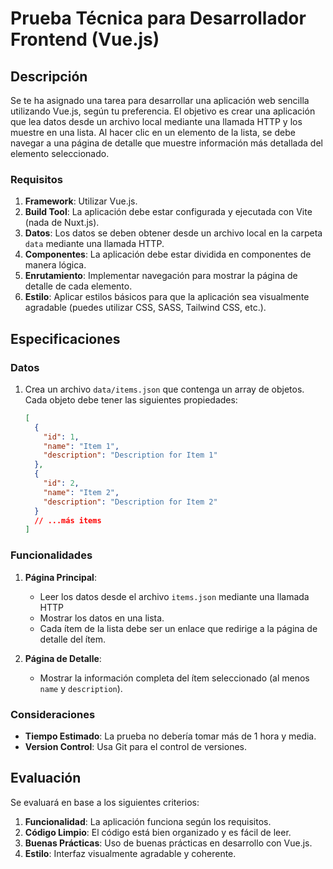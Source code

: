 # Prueba Técnica para Desarrollador Frontend (Vue.js)

## Descripción

Se te ha asignado una tarea para desarrollar una aplicación web sencilla utilizando Vue.js, según tu preferencia. El objetivo es crear una aplicación que lea datos desde un archivo local mediante una llamada HTTP y los muestre en una lista. Al hacer clic en un elemento de la lista, se debe navegar a una página de detalle que muestre información más detallada del elemento seleccionado.

### Requisitos

1. **Framework**: Utilizar Vue.js.
2. **Build Tool**: La aplicación debe estar configurada y ejecutada con Vite (nada de Nuxt.js).
3. **Datos**: Los datos se deben obtener desde un archivo local en la carpeta `data` mediante una llamada HTTP.
4. **Componentes**: La aplicación debe estar dividida en componentes de manera lógica.
5. **Enrutamiento**: Implementar navegación para mostrar la página de detalle de cada elemento.
6. **Estilo**: Aplicar estilos básicos para que la aplicación sea visualmente agradable (puedes utilizar CSS, SASS, Tailwind CSS, etc.).

## Especificaciones

### Datos

1. Crea un archivo `data/items.json` que contenga un array de objetos. Cada objeto debe tener las siguientes propiedades:
   ```json
   [
     {
       "id": 1,
       "name": "Item 1",
       "description": "Description for Item 1"
     },
     {
       "id": 2,
       "name": "Item 2",
       "description": "Description for Item 2"
     }
     // ...más items
   ]
   ```

### Funcionalidades

1. **Página Principal**:

   - Leer los datos desde el archivo `items.json` mediante una llamada HTTP
   - Mostrar los datos en una lista.
   - Cada ítem de la lista debe ser un enlace que redirige a la página de detalle del ítem.

2. **Página de Detalle**:
   - Mostrar la información completa del ítem seleccionado (al menos `name` y `description`).

### Consideraciones

- **Tiempo Estimado**: La prueba no debería tomar más de 1 hora y media.
- **Version Control**: Usa Git para el control de versiones.

## Evaluación

Se evaluará en base a los siguientes criterios:

1. **Funcionalidad**: La aplicación funciona según los requisitos.
2. **Código Limpio**: El código está bien organizado y es fácil de leer.
3. **Buenas Prácticas**: Uso de buenas prácticas en desarrollo con Vue.js.
4. **Estilo**: Interfaz visualmente agradable y coherente.
